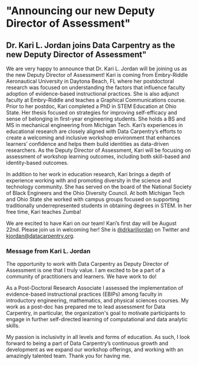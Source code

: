 # "Announcing our new Deputy Director of Assessment"
## Dr. Kari L. Jordan joins Data Carpentry as the new Deputy Director of Assessment"


We are very happy to announce that Dr. Kari L. Jordan will be joining us as the new Deputy Director of Assessment! Kari is coming from Embry-Riddle Aeronautical University in Daytona Beach, FL where her postdoctoral research was focused on understanding the factors that influence faculty adoption of evidence-based instructional practices. She is also adjunct faculty at Embry-Riddle and teaches a Graphical Communications course. Prior to her postdoc, Kari completed a PhD in STEM Education at Ohio State. Her thesis focused on strategies for improving self-efficacy and sense of belonging in first-year engineering students. She holds a BS and MS in mechanical engineering from Michigan Tech. Kari’s experiences in educational research are closely aligned with Data Carpentry’s efforts to create a welcoming and inclusive workshop environment that enhances learners’ confidence and helps them build identities as data-driven researchers. As the Deputy Director of Assessment, Kari will be focusing on assessment of workshop learning outcomes, including both skill-based and identity-based outcomes. 

In addition to her work in education research, Kari brings a depth of experience working with and promoting diversity in the science and technology community. She has served on the board of the National Society of Black Engineers and the Ohio Diversity Council. At both Michigan Tech and Ohio State she worked with campus groups focused on supporting traditionally underrepresented students in obtaining degrees in STEM. In her free time, Kari teaches Zumba! 

We are excited to have Kari on our team! Kari’s first day will be August 22nd. Please join us in welcoming her! She is [@drkariljordan](https://twitter.com/drkariljordan) on Twitter and kjordan@datacarpentry.org.

### Message from Kari L. Jordan

The opportunity to work with Data Carpentry as Deputy Director of Assessment is one that I truly value. I am excited to be a part of a community of practitioners and learners. We have work to do! 

As a Post-Doctoral Research Associate I assessed the implementation of evidence-based instructional practices (EBIPs) among faculty in introductory engineering, mathematics, and physical sciences courses. My work as a post-doc has prepared me to lead assessment for Data Carpentry, in particular, the organization's goal to motivate participants to engage in further self-directed learning of computational and data analytic skills.

My passion is inclusivity in all levels and forms of education. As such, I look forward to being a part of Data Carpentry’s continuous growth and development as we expand our workshop offerings, and working with an amazingly talented team. Thank you for having me.
